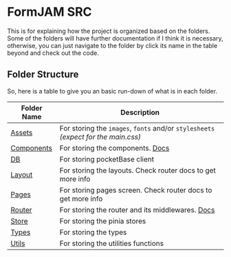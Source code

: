 # FormJAM SRC

This is for explaining how the project is organized based on the folders. Some of the folders will have further documentation if I think it is necessary, otherwise, you can just navigate to the folder by click its name in the table beyond and check out the code.

## Folder Structure

So, here is a table to give you an basic run-down of what is in each folder.

| Folder Name                 | Description                                                                        |
| --------------------------- | ---------------------------------------------------------------------------------- |
| [Assets](./assets/)         | For storing the `images`, `fonts` and/or `stylesheets` _(expect for the main.css)_ |
| [Components](./components/) | For storing the components. [Docs](./components/README.md)                         |
| [DB](./db/)                 | For storing pocketBase client                                                      |
| [Layout](./layout/)         | For storing the layouts. Check router docs to get more info                        |
| [Pages](./pages/)           | For storing pages screen. Check router docs to get more info                       |
| [Router](./router/)         | For storing the router and its middlewares. [Docs](./router/README.md)             |
| [Store](./store/)           | For storing the pinia stores                                                       |
| [Types](./types/)           | For storing the types                                                              |
| [Utils](./utils/)           | For storing the utilities functions                                                |
